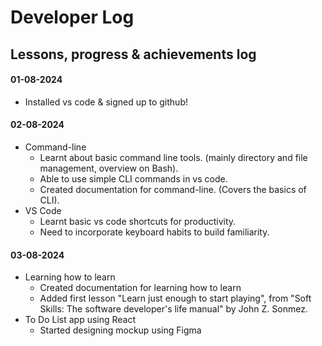 
# Developer Log

## Lessons, progress & achievements log  
#### 01-08-2024
- Installed vs code & signed up to github!

#### 02-08-2024
- Command-line
    - Learnt about basic command line tools. (mainly directory and file management, overview on Bash). 
    - Able to use simple CLI commands in vs code.
    - Created documentation for command-line. (Covers the basics of CLI).
- VS Code
    - Learnt basic vs code shortcuts for productivity.
    - Need to incorporate keyboard habits to build familiarity.

#### 03-08-2024
- Learning how to learn
    - Created documentation for learning how to learn 
    - Added first lesson "Learn just enough to start playing", from "Soft Skills: The software developer's life manual" by John Z. Sonmez.
- To Do List app using React
    - Started designing mockup using Figma


